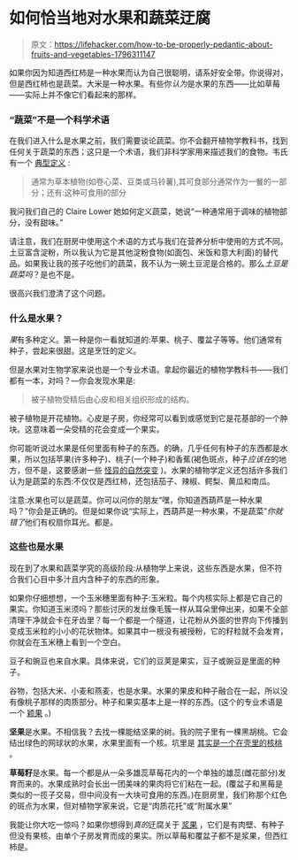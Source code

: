 # 如何恰当地对水果和蔬菜迂腐

> 原文：<https://lifehacker.com/how-to-be-properly-pedantic-about-fruits-and-vegetables-1796311147>

如果你因为知道西红柿是一种水果而认为自己很聪明，请系好安全带。你说得对，但是西红柿也是蔬菜。大米是一种水果。有些你*认为*是水果的东西——比如草莓——实际上并不像它们看起来的那样。



### “蔬菜”不是一个科学术语

在我们进入什么是水果之前，我们需要谈论蔬菜。你不会翻开植物学教科书，找到任何关于蔬菜的东西；这只是一个术语，我们非科学家用来描述我们的食物。韦氏有一个 [典型定义](https://www.merriam-webster.com/dictionary/vegetable) :

> 通常为草本植物(如卷心菜、豆类或马铃薯),其可食部分通常作为一餐的一部分；还有:这种可食用的部分

我问我们自己的 Claire Lower 她如何定义蔬菜，她说“一种通常用于调味的植物部分，没有甜味。”

请注意，我们在厨房中使用这个术语的方式与我们在营养分析中使用的方式不同。土豆富含淀粉，所以我认为它是其他淀粉食物(如面包、米饭和意大利面)的替代品。如果我让我的孩子吃他们的蔬菜，我不认为一碗土豆泥是合格的。那么*土豆是蔬菜吗*？是也不是。

很高兴我们澄清了这个问题。

### 什么是水果？

*果*有多种定义。第一种是你一看就知道的:苹果、桃子、覆盆子等等。他们通常有种子，尝起来很甜。这是烹饪的定义。

但是水果对生物学家来说也是一个专业术语。拿起你最近的植物学教科书——我们都有一本，对吗？—你会发现水果是:

> 被子植物受精后由心皮和相关组织形成的结构。

被子植物是开花植物。心皮是子房，你经常可以看到或感觉到它是花基部的一个肿块。这意味着一朵受精的花会变成一个果实。

你可能听说过水果是任何里面有种子的东西。的确，几乎任何有种子的东西都是水果，所以包括苹果(许多种子)、桃子(一个种子)和香蕉(褐色斑点，种子*应该在*的地方，但不是，这要感谢一些 [怪异的自然突变](http://www.promusa.org/Domestication+of+the+banana) )。水果的植物学定义还包括许多我们认为是蔬菜的东西:不仅仅是西红柿，还包括茄子、辣椒、鳄梨、黄瓜和南瓜。

注意:水果也可以是蔬菜。你可以问你的朋友“嘿，你知道西葫芦是一种水果吗？”你会是正确的。但是如果你说“实际上，西葫芦是一种水果，不是蔬菜”*你就错了*他们有权扇你耳光。都是。

### 这些也是水果

现在到了水果和蔬菜学究的高级阶段:从植物学上来说，这些东西是水果，但不符合我们心目中多汁且内含种子的东西的形象。

如果你仔细想想，一个玉米穗里面有种子:玉米粒。每个内核实际上都是它自己的果实。你知道玉米须吗？那些讨厌的发丝像毛簇一样从耳朵里伸出来，如果不全部清理干净就会卡在牙齿里？每一个都是一个隧道，让花粉从外面的世界向下传播到变成玉米粒的小小的花状物体。如果其中一根没有被授粉，它的籽粒就不会发育，你就会在玉米穗上看到一个空白。

豆子和豌豆也来自水果。具体来说，它们的豆荚是果实，豆子或豌豆是里面的种子。

谷物，包括大米、小麦和燕麦，也是水果。水果的果皮和种子融合在一起，所以没有像桃子那样的肉质部分。种子和果实基本上是一样的东西。(这个的专业术语是一个 [颖果](https://en.wikipedia.org/wiki/Caryopsis) 。)

**坚果**是水果。不相信我？去找一棵能结坚果的树。我的院子里有一棵黑胡桃。它会结出绿色的网球状的水果，水果里面有一个核。坑里是 [其实是一个在壳里的核桃](http://waynesword.palomar.edu/ecoph8.htm) 。

**草莓籽**是水果。每一个都是从一朵多雄蕊草莓花内的一个单独的雄蕊(雌花部分)发育而来的。水果成熟时会长出一团美味的果肉将它们粘在一起。(覆盆子和黑莓是类似的一揽子交易，但中间没有一大块可食用的东西。)在厨房里，我们称那个红色的斑点为水果，但对植物学家来说，它是“肉质花托”或“附属水果”

我能让你大吃一惊吗？如果你想得到*真的*迂腐关于 [浆果](https://en.wikipedia.org/wiki/Berry_(botany)) ，它们是有肉壁、有种子但没有果核、由单个子房发育而成的果实。所以草莓和覆盆子都不是浆果，但西红柿是。